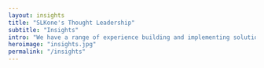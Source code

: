 ```yaml
---
layout: insights
title: "SLKone's Thought Leadership"
subtitle: "Insights"
intro: "We have a range of experience building and implementing solutions within a variety of service areas."
heroimage: "insights.jpg"
permalink: "/insights"
---
```

